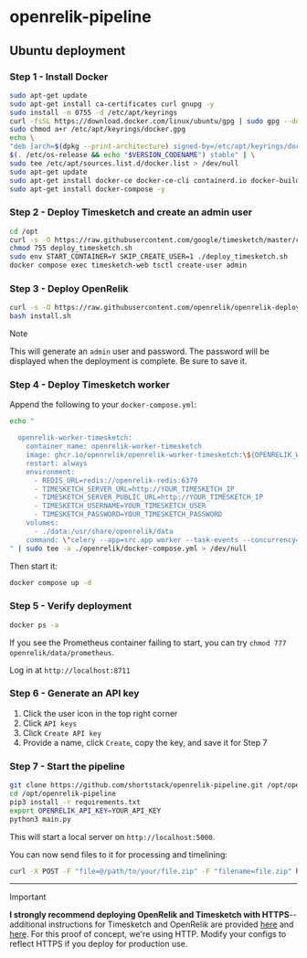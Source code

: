 # openrelik-pipeline

## Ubuntu deployment

### Step 1 - Install Docker 
```bash
sudo apt-get update
sudo apt-get install ca-certificates curl gnupg -y
sudo install -m 0755 -d /etc/apt/keyrings
curl -fsSL https://download.docker.com/linux/ubuntu/gpg | sudo gpg --dearmor -o /etc/apt/keyrings/docker.gpg
sudo chmod a+r /etc/apt/keyrings/docker.gpg
echo \
"deb [arch=$(dpkg --print-architecture) signed-by=/etc/apt/keyrings/docker.gpg] https://download.docker.com/linux/ubuntu \
$(. /etc/os-release && echo "$VERSION_CODENAME") stable" | \
sudo tee /etc/apt/sources.list.d/docker.list > /dev/null
sudo apt-get update
sudo apt-get install docker-ce docker-ce-cli containerd.io docker-buildx-plugin docker-compose-plugin -y
sudo apt-get install docker-compose -y
```

### Step 2 - Deploy Timesketch and create an admin user
```bash
cd /opt
curl -s -O https://raw.githubusercontent.com/google/timesketch/master/contrib/deploy_timesketch.sh
chmod 755 deploy_timesketch.sh
sudo env START_CONTAINER=Y SKIP_CREATE_USER=1 ./deploy_timesketch.sh
docker compose exec timesketch-web tsctl create-user admin 
```

### Step 3 - Deploy OpenRelik
```bash
curl -s -O https://raw.githubusercontent.com/openrelik/openrelik-deploy/main/docker/install.sh # Modify this if you want
bash install.sh
```
> [!NOTE]  
> This will generate an `admin` user and password. The password will be displayed when the deployment is complete. Be sure to save it.


### Step 4 - Deploy Timesketch worker
Append the following to your `docker-compose.yml`:
```bash
echo "

  openrelik-worker-timesketch:
    container_name: openrelik-worker-timesketch
    image: ghcr.io/openrelik/openrelik-worker-timesketch:\${OPENRELIK_WORKER_TIMESKETCH_VERSION}
    restart: always
    environment:
      - REDIS_URL=redis://openrelik-redis:6379
      - TIMESKETCH_SERVER_URL=http://YOUR_TIMESKETCH_IP
      - TIMESKETCH_SERVER_PUBLIC_URL=http://YOUR_TIMESKETCH_IP
      - TIMESKETCH_USERNAME=YOUR_TIMESKETCH_USER
      - TIMESKETCH_PASSWORD=YOUR_TIMESKETCH_PASSWORD
    volumes:
      - ./data:/usr/share/openrelik/data
    command: \"celery --app=src.app worker --task-events --concurrency=1 --loglevel=INFO -Q openrelik-worker-timesketch\"
" | sudo tee -a ./openrelik/docker-compose.yml > /dev/null

```
Then start it:
```bash
docker compose up -d
```

### Step 5 - Verify deployment
```bash
docker ps -a
```
If you see the Prometheus container failing to start, you can try `chmod 777 openrelik/data/prometheus`.  

Log in at `http://localhost:8711`

### Step 6 - Generate an API key
1. Click the user icon in the top right corner
2. Click `API keys`
3. Click `Create API key`
4. Provide a name, click `Create`, copy the key, and save it for Step 7 


### Step 7 - Start the pipeline
```bash
git clone https://github.com/shortstack/openrelik-pipeline.git /opt/openrelik-pipeline
cd /opt/openrelik-pipeline
pip3 install -r requirements.txt
export OPENRELIK_API_KEY=YOUR_API_KEY
python3 main.py
```  

This will start a local server on `http://localhost:5000`.  

You can now send files to it for processing and timelining:

```bash
curl -X POST -F "file=@/path/to/your/file.zip" -F "filename=file.zip" http://localhost:5000/api/upload
```

  
------------------------------
> [!IMPORTANT]  
> **I strongly recommend deploying OpenRelik and Timesketch with HTTPS**--additional instructions for Timesketch and OpenRelik are provided [here](https://github.com/google/timesketch/blob/master/docs/guides/admin/install.md#4-enable-tls-optional) and [here](https://github.com/openrelik/openrelik.org/blob/main/content/guides/nginx.md). For this proof of concept, we're using HTTP. Modify your configs to reflect HTTPS if you deploy for production use. 